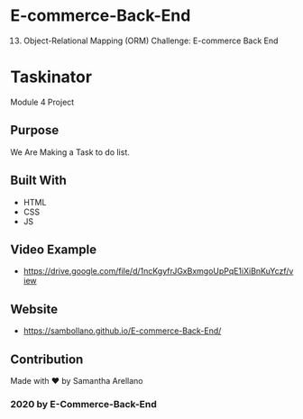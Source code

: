 # E-commerce-Back-End
13. Object-Relational Mapping (ORM) Challenge: E-commerce Back End

# Taskinator
Module 4 Project

## Purpose
We Are Making a Task to do list.

## Built With
* HTML
* CSS
* JS

## Video Example
* https://drive.google.com/file/d/1ncKgyfrJGxBxmgoUpPqE1iXiBnKuYczf/view
## Website
* https://sambollano.github.io/E-commerce-Back-End/

## Contribution
Made with ❤️ by Samantha Arellano

### 2020 by E-Commerce-Back-End
